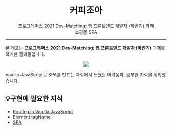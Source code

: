 <h1 align="center">커피조아</h1>
<p align="center">프로그래머스 2021 Dev-Matching: 웹 프론트엔드 개발자 (하반기) 과제<br/> 쇼핑몰 SPA</p>

<hr>

본 레포는 **[프로그래머스 2021 Dev-Matching: 웹 프론트엔드 개발자 (하반기)](https://programmers.co.kr/skill_check_assignments/199)** 과제를 복기한 결과물입니다.

<p align="center">

<img src="https://user-images.githubusercontent.com/63354527/158542910-6d0959cb-ae40-4552-b664-d5f498c181a1.gif" >

</p>

Vanilla JavaScript로 SPA를 만드는 과정에서 느꼈던 어려움과, 공부한 지식을 정리했습니다.

## 💡구현에 필요한 지식

- [Routing in Vanilla JavaScript](https://hyunjinee.notion.site/JavaScript-routing-in-SPA-b953cf797ff14781adf71a7b1161bd8d)
- [Element.tagName](https://hyunjinee.notion.site/Element-tagName-2f865c355cb447c086cd4dabfb79dd49)
- [SPA](https://hyunjinee.notion.site/SPA-Single-Page-Application-4c5830eb9bda4e5db141a853150ef328)
